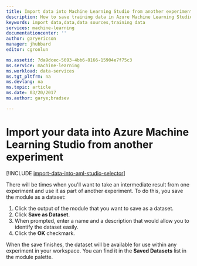 ```yaml
---
title: Import data into Machine Learning Studio from another experiment | Microsoft Docs
description: How to save training data in Azure Machine Learning Studio and use it in another experiment.
keywords: import data,data,data sources,training data
services: machine-learning
documentationcenter: ''
author: garyericson
manager: jhubbard
editor: cgronlun

ms.assetid: 7da9dcec-5693-4bb6-8166-15904e7f75c3
ms.service: machine-learning
ms.workload: data-services
ms.tgt_pltfrm: na
ms.devlang: na
ms.topic: article
ms.date: 03/20/2017
ms.author: garye;bradsev

---
```

# Import your data into Azure Machine Learning Studio from another experiment
[!INCLUDE [import-data-into-aml-studio-selector](../../includes/machine-learning-import-data-into-aml-studio.md)]

There will be times when you'll want to take an intermediate result from one experiment and use it as part of another experiment. To do this, you save the module as a dataset:

1. Click the output of the module that you want to save as a dataset.
2. Click **Save as Dataset**.
3. When prompted, enter a name and a description that would allow you to identify the dataset easily.
4. Click the **OK** checkmark.

When the save finishes, the dataset will be available for use within any experiment in your workspace. You can find it in the **Saved Datasets** list in the module palette.

